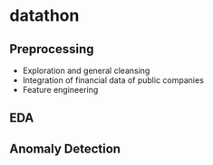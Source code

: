 # datathon

## Preprocessing
- Exploration and general cleansing
- Integration of financial data of public companies
- Feature engineering

## EDA


## Anomaly Detection

